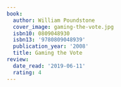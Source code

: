 ```yaml
---
book:
  author: William Poundstone
  cover_image: gaming-the-vote.jpg
  isbn10: 0809048930
  isbn13: '9780809048939'
  publication_year: '2008'
  title: Gaming the Vote
review:
  date_read: '2019-06-11'
  rating: 4
---
```

